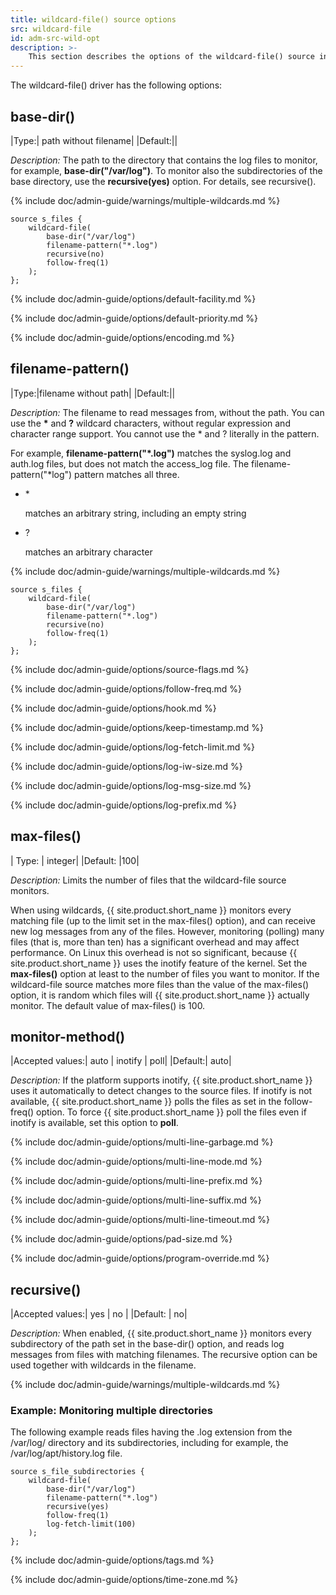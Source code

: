 ```yaml
---
title: wildcard-file() source options
src: wildcard-file
id: adm-src-wild-opt
description: >-
	This section describes the options of the wildcard-file() source in {{ site.product.short_name }}.
---
```


The wildcard-file() driver has the following options:

## base-dir()

|Type:|      path without filename|
|Default:||

*Description:* The path to the directory that contains the log files to
monitor, for example, **base-dir(\"/var/log\")**. To monitor also the
subdirectories of the base directory, use the **recursive(yes)** option.
For details, see recursive().

{% include doc/admin-guide/warnings/multiple-wildcards.md %}

```config
source s_files {
    wildcard-file(
        base-dir("/var/log")
        filename-pattern("*.log")
        recursive(no)
        follow-freq(1)
    );
};
```  

{% include doc/admin-guide/options/default-facility.md %}

{% include doc/admin-guide/options/default-priority.md %}

{% include doc/admin-guide/options/encoding.md %}

## filename-pattern()

|Type:|filename without path|
|Default:||

*Description:* The filename to read messages from, without the path. You
can use the **\*** and **?** wildcard characters, without regular
expression and character range support. You cannot use the \* and ?
literally in the pattern.

For example, **filename-pattern("*.log")** matches the syslog.log and
auth.log files, but does not match the access_log file. The
filename-pattern("*log") pattern matches all three.

- \*

    matches an arbitrary string, including an empty string

- ?

    matches an arbitrary character

{% include doc/admin-guide/warnings/multiple-wildcards.md %}

```config
source s_files {
    wildcard-file(
        base-dir("/var/log")
        filename-pattern("*.log")
        recursive(no)
        follow-freq(1)
    );
};
```

{% include doc/admin-guide/options/source-flags.md %}

{% include doc/admin-guide/options/follow-freq.md %}

{% include doc/admin-guide/options/hook.md %}

{% include doc/admin-guide/options/keep-timestamp.md %}

{% include doc/admin-guide/options/log-fetch-limit.md %}

{% include doc/admin-guide/options/log-iw-size.md %}

{% include doc/admin-guide/options/log-msg-size.md %}

{% include doc/admin-guide/options/log-prefix.md %}

## max-files()

|  Type: |     integer|
|Default: |100|

*Description:* Limits the number of files that the wildcard-file source
monitors.

When using wildcards, {{ site.product.short_name }} monitors every matching file (up to
the limit set in the max-files() option), and can receive new log
messages from any of the files. However, monitoring (polling) many files
(that is, more than ten) has a significant overhead and may affect
performance. On Linux this overhead is not so significant, because
{{ site.product.short_name }} uses the inotify feature of the kernel. Set the
**max-files()** option at least to the number of files you want to
monitor. If the wildcard-file source matches more files than the value
of the max-files() option, it is random which files will {{ site.product.short_name }}
actually monitor. The default value of max-files() is 100.

## monitor-method()

|Accepted values:|      auto \| inotify \| poll|
|Default:|   auto|

*Description:* If the platform supports inotify, {{ site.product.short_name }} uses it
automatically to detect changes to the source files. If inotify is not
available, {{ site.product.short_name }} polls the files as set in the follow-freq()
option. To force {{ site.product.short_name }} poll the files even if inotify is
available, set this option to **poll**.

{% include doc/admin-guide/options/multi-line-garbage.md %}

{% include doc/admin-guide/options/multi-line-mode.md %}

{% include doc/admin-guide/options/multi-line-prefix.md %}

{% include doc/admin-guide/options/multi-line-suffix.md %}

{% include doc/admin-guide/options/multi-line-timeout.md %}

{% include doc/admin-guide/options/pad-size.md %}

{% include doc/admin-guide/options/program-override.md %}

## recursive()

|Accepted values:| yes \| no |
|Default: |  no|

*Description:* When enabled, {{ site.product.short_name }} monitors every subdirectory
of the path set in the base-dir()
option, and reads log messages from files with matching filenames. The
recursive option can be used together with wildcards in the filename.

{% include doc/admin-guide/warnings/multiple-wildcards.md %}

### Example: Monitoring multiple directories

The following example reads files having the .log extension from the
/var/log/ directory and its subdirectories, including for example, the
/var/log/apt/history.log file.

```config
source s_file_subdirectories {
    wildcard-file(
        base-dir("/var/log")
        filename-pattern("*.log")
        recursive(yes)
        follow-freq(1)
        log-fetch-limit(100)
    );
};
```

{% include doc/admin-guide/options/tags.md %}

{% include doc/admin-guide/options/time-zone.md %}
